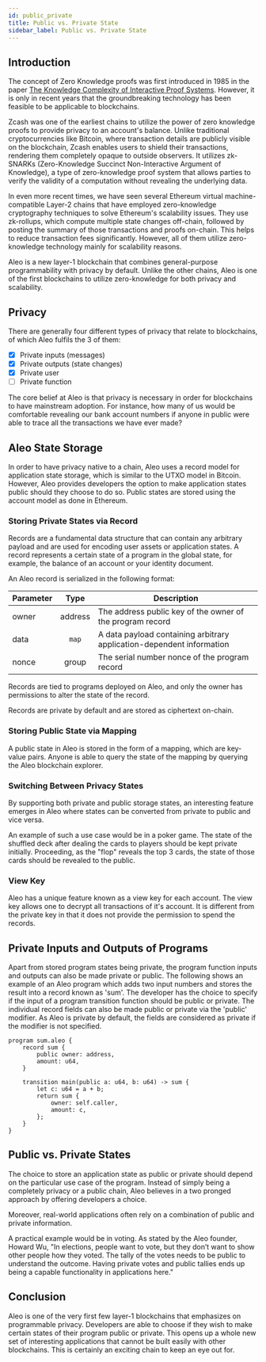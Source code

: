 ```yaml
---
id: public_private 
title: Public vs. Private State
sidebar_label: Public vs. Private State
---
```


## Introduction
<!-- markdown-link-check-disable -->
The concept of Zero Knowledge proofs was first introduced in 1985 in the paper [The Knowledge Complexity of Interactive Proof Systems](https://epubs.siam.org/doi/10.1137/0218012?utm_source=the+new+stack&utm_medium=referral&utm_content=inline-mention&utm_campaign=tns+platform). However, it is only in recent years that the groundbreaking technology has been feasible to be applicable to blockchains. 
<!-- markdown-link-check-enable -->


Zcash was one of the earliest chains to utilize the power of zero knowledge proofs to provide privacy to an account's balance. Unlike traditional cryptocurrencies like Bitcoin, where transaction details are publicly visible on the blockchain, Zcash enables users to shield their transactions, rendering them completely opaque to outside observers. It utilizes zk-SNARKs (Zero-Knowledge Succinct Non-Interactive Argument of Knowledge), a type of zero-knowledge proof system that allows parties to verify the validity of a computation without revealing the underlying data. 

In even more recent times, we have seen several Ethereum virtual machine-compatible Layer-2 chains that have employed zero-knowledge cryptography techniques to solve Ethereum's scalability issues. They use zk-rollups, which compute multiple state changes off-chain, followed by posting the summary of those transactions and proofs on-chain. This helps to reduce transaction fees significantly. However, all of them utilize zero-knowledge technology mainly for scalability reasons.

Aleo is a new layer-1 blockchain that combines general-purpose programmability with privacy by default. Unlike the other chains, Aleo is one of the first blockchains to utilize zero-knowledge for both privacy and scalability. 


## Privacy
There are generally four different types of privacy that relate to blockchains, of which Aleo fulfils the 3 of them:
- [x] Private inputs (messages)
- [x] Private outputs (state changes)
- [x] Private user
- [ ] Private function 

The core belief at Aleo is that privacy is necessary in order for blockchains to have mainstream adoption. For instance, how many of us would be comfortable revealing our bank account numbers if anyone in public were able to trace all the transactions we have ever made? 

## Aleo State Storage 
In order to have privacy native to a chain, Aleo uses a record model for application state storage, which is similar to the UTXO model in Bitcoin. However, Aleo provides developers the option to make application states public should they choose to do so. Public states are stored using the account model as done in Ethereum. 

### Storing Private States via Record
Records are a fundamental data structure that can contain any arbitrary payload and are used for encoding user assets or application states. A record represents a certain state of a program in the global state, for example, the balance of an account or your identity document. 


An Aleo record is serialized in the following format:

| Parameter  |             Type             | Description                                                                                         |
|------------|:----------------------------:|-----------------------------------------------------------------------------------------------------|
|     owner    |            address           |                      The address public key of the owner of the program record                      |
|    data    |    `map`   | A data payload containing arbitrary application-dependent information                               |
|    nonce   |             group            |                            The serial number nonce of the program record                            |

Records are tied to programs deployed on Aleo, and only the owner has permissions to alter the state of the record.

Records are private by default and are stored as ciphertext on-chain.

### Storing Public State via Mapping

A public state in Aleo is stored in the form of a mapping, which are key-value pairs. Anyone is able to query the state of the mapping by querying the Aleo blockchain explorer.

### Switching Between Privacy States
By supporting both private and public storage states, an interesting feature emerges in Aleo where states can be converted from private to public and vice versa.

An example of such a use case would be in a poker game. The state of the shuffled deck after dealing the cards to players should be kept private initially. Proceeding, as the "flop" reveals the top 3 cards, the state of those cards should be revealed to the public.

### View Key
Aleo has a unique feature known as a view key for each account. The view key allows one to decrypt all transactions of it's account. It is different from the private key in that it does not provide the permission to spend the records.

## Private Inputs and Outputs of Programs
Apart from stored program states being private, the program function inputs and outputs can also be made private or public. The following shows an example of an Aleo program which adds two input numbers and stores the result into a record known as 'sum'. The developer has the choice to specify if the input of a program transition function should be public or private. The individual record fields can also be made public or private via the 'public' modifier. As Aleo is private by default, the fields are considered as private if the modifier is not specified.

<!-- ```
function foo:
    input r0 as field.public;
    input r1 as field.private;
    add r0 r1 into r2;
    output r2 as field.private;
``` -->

```
program sum.aleo {
    record sum {
        public owner: address,
        amount: u64,
    }

    transition main(public a: u64, b: u64) -> sum {
        let c: u64 = a + b;
        return sum {
            owner: self.caller,
            amount: c,
        };
    }
}
```
## Public vs. Private States

The choice to store an application state as public or private should depend on the particular use case of the program. Instead of simply being a completely privacy or a public chain, Aleo believes in a two pronged approach by offering developers a choice. 

Moreover, real-world applications often rely on a combination of public and private information.

A practical example would be in voting. As stated by the Aleo founder, Howard Wu, "In elections, people want to vote, but they don’t want to show other people how they voted. The tally of the votes needs to be public to understand the outcome. Having private votes and public tallies ends up being a capable functionality in applications here."


## Conclusion
Aleo is one of the very first few layer-1 blockchains that emphasizes on programmable privacy. Developers are able to choose if they wish to make certain states of their program public or private. This opens up a whole new set of interesting applications that cannot be built easily with other blockchains. This is certainly an exciting chain to keep an eye out for.

